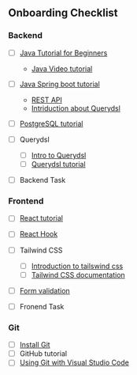 ## Onboarding Checklist

### Backend 

- [ ] [Java Tutorial for Beginners](https://www.guru99.com/java-tutorial.html)
  - [Java Video tutorial](https://www.youtube.com/watch?v=Qgl81fPcLc8)
- [ ] [Java Spring boot tutorial](https://www.youtube.com/watch?v=9SGDpanrc8U)
  - [REST API](https://spring.io/guides/tutorials/rest/)
  - [Intriduction about Querydsl](https://www.baeldung.com/intro-to-querydsl)
- [ ] [PostgreSQL tutorial](https://www.postgresqltutorial.com/)
- [ ] Querydsl
  - [ ] [Intro to Querydsl](https://www.baeldung.com/intro-to-querydsl)
  - [ ] [Querydsl tutorial](https://www.baeldung.com/rest-api-search-language-spring-data-querydsl)

- [ ] Backend Task 


### Frontend

- [ ] [React tutorial](https://reactjs.org/tutorial/tutorial.html)
- [ ] [React Hook](https://reactjs.org/docs/hooks-intro.html)
- [ ] Tailwind CSS 
  - [ ] [Introduction to tailswind css](https://www.geeksforgeeks.org/tailwind-css/) 
  - [ ] [Tailwind CSS documentation](https://tailwindcss.com/docs/installation)
- [ ] [Form validation](https://www.sanity.io/guides/form-validation-with-npm-yup)

- [ ] Fronend Task 

### Git

- [ ] [Install Git](https://github.com/git-guides/install-git)
- [ ] GitHub tutorial
- [ ] [Using Git with Visual Studio Code](https://www.youtube.com/watch?v=i_23KUAEtUM)
